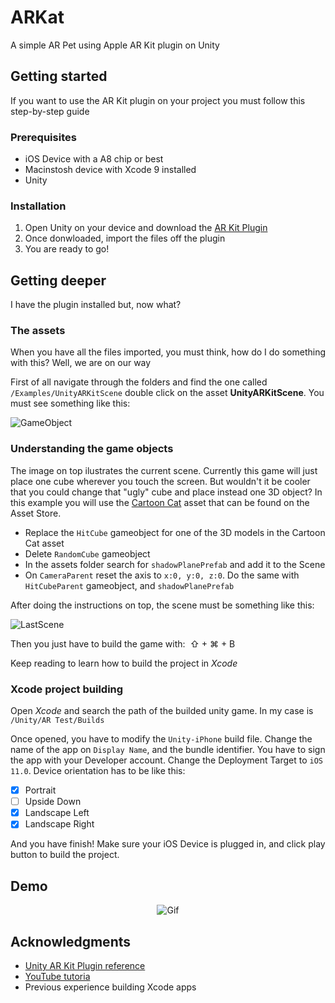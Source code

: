 # ARKat

A simple AR Pet using Apple AR Kit plugin on Unity

## Getting started

If you want to use the AR Kit plugin on your project you must follow this step-by-step guide

### Prerequisites

- iOS Device with a A8 chip or best
- Macinstosh device with Xcode 9 installed
- Unity

### Installation

1. Open Unity on your device and download the [AR Kit Plugin](https://www.assetstore.unity3d.com/en/#!/content/92515)
2. Once donwloaded, import the files off the plugin
3. You are ready to go!


## Getting deeper

I have the plugin installed but, now what?

### The assets

When you have all the files imported, you must think, how do I do something with this? Well, we are on our way

First of all navigate through the folders and find the one called `/Examples/UnityARKitScene` double click on the asset **UnityARKitScene**.
You must see something like this: 

![GameObject](https://user-images.githubusercontent.com/22442331/32144053-4da596a4-bcb3-11e7-8393-5e81536f44b0.png)

### Understanding the game objects

The image on top ilustrates the current scene. Currently this game will just place one cube wherever you touch the screen. But wouldn't it be cooler that you could change that "ugly" cube and place instead one 3D object? In this example you will use the [Cartoon Cat](https://www.assetstore.unity3d.com/en/#!/content/70180) asset that can be found on the Asset Store.

- Replace the `HitCube` gameobject for one of the 3D models in the Cartoon Cat asset
- Delete `RandomCube` gameobject
- In the assets folder search for `shadowPlanePrefab` and add it to the Scene
- On `CameraParent` reset the axis to `x:0, y:0, z:0`. Do the same with `HitCubeParent` gameobject, and `shadowPlanePrefab`

After doing the instructions on top, the scene must be something like this:

![LastScene](https://user-images.githubusercontent.com/22442331/32145234-51e57dbc-bcc5-11e7-8afa-3a763ed106bb.png)

Then you just have to build the game with:  ⇧ + ⌘ + B

Keep reading to learn how to build the project in *Xcode*

### Xcode project building

Open *Xcode* and search the path of the builded unity game. In my case is `/Unity/AR Test/Builds`

Once opened, you have to modify the `Unity-iPhone` build file. Change the name of the app on `Display Name`, and the bundle identifier.
You have to sign the app with your Developer account. Change the Deployment Target to `iOS 11.0`.
Device orientation has to be like this:

- [x] Portrait
- [ ] Upside Down
- [x] Landscape Left
- [x] Landscape Right 

And you have finish! Make sure your iOS Device is plugged in, and click play button to build the project.

## Demo

<p align="center">
  <img src="https://user-images.githubusercontent.com/22442331/32146674-3b3d45d4-bcdb-11e7-98c6-a08e5ce4b8ee.gif" alt="Gif"/>
</p>

## Acknowledgments

- [Unity AR Kit Plugin reference](https://www.assetstore.unity3d.com/en/#!/content/92515)
- [YouTube tutoria](https://www.youtube.com/watch?v=EbbpAMr9JL4)
- Previous experience building Xcode apps


